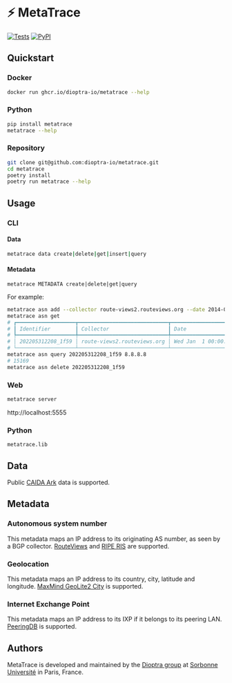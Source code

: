 # ⚡ MetaTrace

[![Tests](https://github.com/dioptra-io/metatrace/actions/workflows/tests.yml/badge.svg)](https://github.com/dioptra-io/metatrace/actions/workflows/tests.yml)
[![PyPI](https://img.shields.io/pypi/v/metatrace?color=blue&logo=pypi&logoColor=white)](https://pypi.org/project/metatrace/)


## Quickstart

### Docker

```bash
docker run ghcr.io/dioptra-io/metatrace --help
```

### Python

```bash
pip install metatrace
metatrace --help
```

### Repository

```bash
git clone git@github.com:dioptra-io/metatrace.git
cd metatrace
poetry install
poetry run metatrace --help
```

## Usage

### CLI

#### Data

```bash
metatrace data create|delete|get|insert|query
```

#### Metadata

```
metatrace METADATA create|delete|get|query
```

For example:
```bash
metatrace asn add --collector route-views2.routeviews.org --date 2014-01-01T00:00:00
metatrace asn get
# ┏━━━━━━━━━━━━━━━━━━━┳━━━━━━━━━━━━━━━━━━━━━━━━━━━━━┳━━━━━━━━━━━━━━━━━━━━━━━━━━┳━━━━━━━━━━━━━━━━━━━━━━━━━━┳━━━━━━━━┳━━━━━━━━━━━━━━━━━━━━━━━┓
# ┃ Identifier        ┃ Collector                   ┃ Date                     ┃ Creation date            ┃ Rows   ┃ Size                  ┃
# ┡━━━━━━━━━━━━━━━━━━━╇━━━━━━━━━━━━━━━━━━━━━━━━━━━━━╇━━━━━━━━━━━━━━━━━━━━━━━━━━╇━━━━━━━━━━━━━━━━━━━━━━━━━━╇━━━━━━━━╇━━━━━━━━━━━━━━━━━━━━━━━┩
# │ 202205312208_1f59 │ route-views2.routeviews.org │ Wed Jan  1 00:00:00 2014 │ Tue May 31 22:08:18 2022 │ 498110 │ 3.5454529999999997 MB │
# └───────────────────┴─────────────────────────────┴──────────────────────────┴──────────────────────────┴────────┴───────────────────────┘
metatrace asn query 202205312208_1f59 8.8.8.8
# 15169
metatrace asn delete 202205312208_1f59
```

### Web

```bash
metatrace server
```

http://localhost:5555

### Python

`metatrace.lib`

## Data

Public [CAIDA Ark](https://www.caida.org/projects/ark/) data is supported.

## Metadata

### Autonomous system number

This metadata maps an IP address to its originating AS number, as seen by a BGP collector.
[RouteViews](http://routeviews.org) and [RIPE RIS](https://www.ripe.net/analyse/internet-measurements/routing-information-service-ris) are supported.

### Geolocation

This metadata maps an IP address to its country, city, latitude and longitude.
[MaxMind GeoLite2 City](https://dev.maxmind.com/geoip/geolite2-free-geolocation-data?lang=en) is supported.

### Internet Exchange Point

This metadata maps an IP address to its IXP if it belongs to its peering LAN.
[PeeringDB](https://www.peeringdb.com) is supported.

## Authors

MetaTrace is developed and maintained by the [Dioptra group](https://dioptra.io) at [Sorbonne Université](https://www.sorbonne-universite.fr) in Paris, France.
